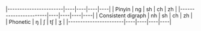 |-----------------------|----|----|----|----|
| Pinyin                | ng | sh | ch | zh |
|-----------------------|----|----|----|----|
| Consistent digraph    | nh | sh | ch | zh |
| Phonetic              | ŋ  | ʃ  | tʃ | ʒ  |
|-----------------------|----|----|----|----|
